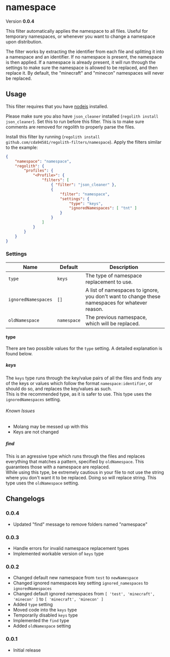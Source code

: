 # namespace
Version **0.0.4**

This filter automatically applies the namespace to all files. Useful for temporary namespaces, or whenever you want to change a namespace upon distribution.

The filter works by extracting the identifier from each file and splitting it into a namespace and an identifier. If no namespace is present, the namespace is then applied. If a namespace is already present, it will run through the settings to make sure the namespace is allowed to be replaced, and then replace it. By default, the "minecraft" and "minecon" namespaces will never be replaced.

## Usage
This filter requires that you have [nodejs](https://nodejs.org/en/) installed.

Please make sure you also have `json_cleaner` installed (`regolith install json_cleaner`). Set this to run before this filter. This is to make sure comments are removed for regolith to properly parse the files.

Install this filter by running (`regolith install github.com/cda94581/regolith-filters/namespace`). Apply the filters similar to the example:

```json
{
	"namespace": "namespace",
	"regolith": {
		"profiles": {
			"<Profile>": {
				"filters": [
					{ "filter": "json_cleaner" },
					{
						"filter": "namespace",
						"settings": {
							"type": "keys",
							"ignoredNamespaces": [ "tnt" ]
						}
					}
				]
			}
		}
	}
}
```

### Settings

Name | Default | Description
---- | ------- | -----------
`type` | `keys` | The type of namespace replacement to use.
`ignoredNamespaces` | `[]` | A list of namespaces to ignore, you don't want to change these namespaces for whatever reason.
`oldNamespace` | `namespace` | The previous namespace, which will be replaced.

#### type
There are two possible values for the `type` setting. A detailed explanation is found below.

##### keys
The `keys` type runs through the key/value pairs of all the files and finds any of the keys or values which follow the format `namespace:identifier`, or should do so, and replaces the key/values as such.   
This is the recommended type, as it is safer to use. This type uses the `ignoredNamespaces` setting.

###### Known Issues
- Molang may be messed up with this
- Keys are not changed

##### find
This is an agressive type which runs through the files and replaces everything that matches a pattern, specified by `oldNamespace`. This guarantees those with a namespace are replaced.  
While using this type, be extremely cautious in your file to not use the string where you don't want it to be replaced. Doing so will replace string. This type uses the `oldNamespace` setting.

## Changelogs
### 0.0.4
- Updated "find" message to remove folders named "namespace"

### 0.0.3
- Handle errors for invalid namespace replacement types
- Implemented workable version of `keys` type

### 0.0.2
- Changed default new namespace from `test` to `newNamespace`
- Changed ignored namespaces key setting `ignored_namespaces` to `ignoredNamespaces`
- Changed default ignored namespaces from `[ 'test', 'minecraft', 'minecon' ]` to `[ 'minecraft', 'minecon' ]`
- Added `type` setting
- Moved code into the `keys` type
- Temporarily disabled `keys` type
- Implemented the `find` type
- Added `oldNamespace` setting

### 0.0.1
- Initial release